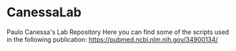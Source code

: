 # CanessaLab
Paulo Canessa's Lab Repository
Here you can find some of the scripts used in the following publication: 
https://pubmed.ncbi.nlm.nih.gov/34900134/
